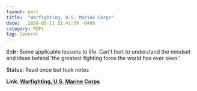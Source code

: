```yaml
---
layout: post
title:  "Warfighting, U.S. Marine Corps"
date:   2020-05-11 11:41:39 -0400
category: PDFs
tag: General
---
```

<div style="margin-top:15px;"></div>

<span style="font-weight:500;">tl;dr:</span> Some applicable lessons to life. Can't hurt to understand the mindset and ideas behind 'the greatest fighting force the world has ever seen.'

<span style="font-weight:500;">Status:</span> Read once but took notes

**Link: [Warfighting, U.S. Marine Corps](/assets/pdfs/Warfighting.pdf)**
<div style="margin-bottom:30px;"></div>